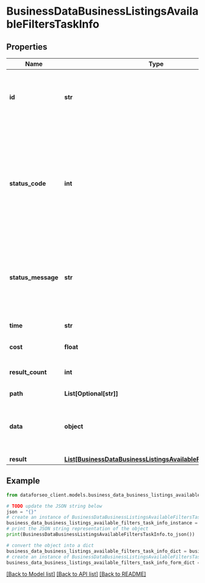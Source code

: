 # BusinessDataBusinessListingsAvailableFiltersTaskInfo


## Properties

Name | Type | Description | Notes
------------ | ------------- | ------------- | -------------
**id** | **str** | task identifier unique task identifier in our system in the UUID format | [optional] 
**status_code** | **int** | status code of the task generated by DataForSEO, can be within the following range: 10000-60000 you can find the full list of the response codes here | [optional] 
**status_message** | **str** | informational message of the task you can find the full list of general informational messages here | [optional] 
**time** | **str** | execution time, seconds | [optional] 
**cost** | **float** | total tasks cost, USD | [optional] 
**result_count** | **int** | number of elements in the result array | [optional] 
**path** | **List[Optional[str]]** | URL path | [optional] 
**data** | **object** | contains the same parameters that you specified in the POST request | [optional] 
**result** | [**List[BusinessDataBusinessListingsAvailableFiltersResultInfo]**](BusinessDataBusinessListingsAvailableFiltersResultInfo.md) |  | [optional] 

## Example

```python
from dataforseo_client.models.business_data_business_listings_available_filters_task_info import BusinessDataBusinessListingsAvailableFiltersTaskInfo

# TODO update the JSON string below
json = "{}"
# create an instance of BusinessDataBusinessListingsAvailableFiltersTaskInfo from a JSON string
business_data_business_listings_available_filters_task_info_instance = BusinessDataBusinessListingsAvailableFiltersTaskInfo.from_json(json)
# print the JSON string representation of the object
print(BusinessDataBusinessListingsAvailableFiltersTaskInfo.to_json())

# convert the object into a dict
business_data_business_listings_available_filters_task_info_dict = business_data_business_listings_available_filters_task_info_instance.to_dict()
# create an instance of BusinessDataBusinessListingsAvailableFiltersTaskInfo from a dict
business_data_business_listings_available_filters_task_info_form_dict = business_data_business_listings_available_filters_task_info.from_dict(business_data_business_listings_available_filters_task_info_dict)
```
[[Back to Model list]](../README.md#documentation-for-models) [[Back to API list]](../README.md#documentation-for-api-endpoints) [[Back to README]](../README.md)



